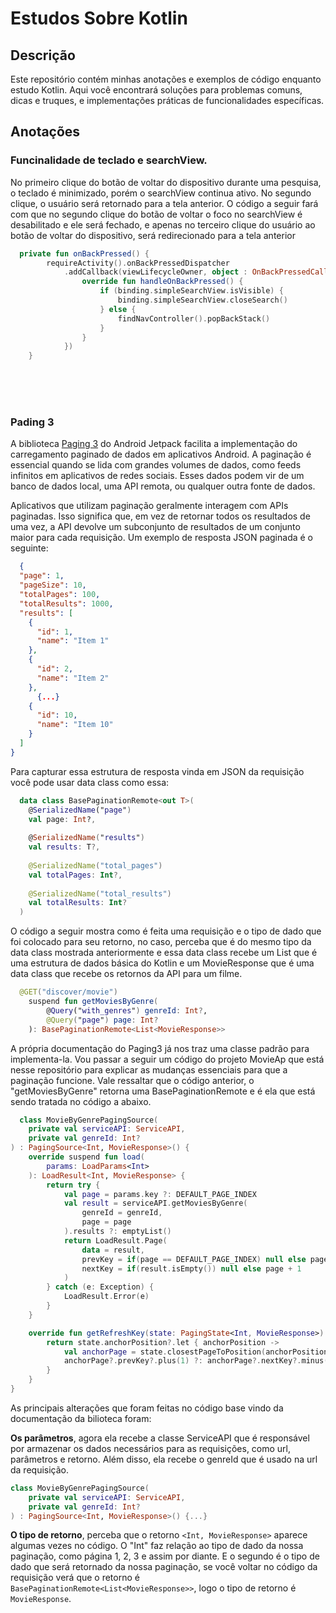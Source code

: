 # Estudos Sobre Kotlin

## Descrição
Este repositório contém minhas anotações e exemplos de código enquanto estudo Kotlin. Aqui você encontrará soluções para problemas comuns, dicas e truques, e implementações práticas de funcionalidades específicas.

## Anotações 

### Funcinalidade de teclado e searchView. 
No primeiro clique do botão de voltar do dispositivo durante uma pesquisa, o teclado é minimizado, porém o searchView continua ativo. No segundo clique, o usuário será retornado para a tela anterior. O código a seguir fará com que no segundo clique
do botão de voltar o foco no searchView é desabilitado e ele será fechado, e apenas no terceiro clique do usuário ao botão de voltar do dispositivo, será redirecionado para a tela anterior

```kotlin 
  private fun onBackPressed() {
        requireActivity().onBackPressedDispatcher
            .addCallback(viewLifecycleOwner, object : OnBackPressedCallback(true) {
                override fun handleOnBackPressed() {
                    if (binding.simpleSearchView.isVisible) {
                        binding.simpleSearchView.closeSearch()
                    } else {
                        findNavController().popBackStack()
                    }
                }
            })
    }
```

<br><br><br>

### Pading 3
A biblioteca <a href="https://developer.android.com/topic/libraries/architecture/paging/v3-overview?hl=pt-br">Paging 3</a> do Android Jetpack facilita a implementação do carregamento paginado de dados em aplicativos Android. A paginação é essencial quando se lida com grandes volumes de dados, como feeds infinitos em aplicativos de redes sociais. Esses dados podem vir de um banco de dados local, uma API remota, ou qualquer outra fonte de dados.

Aplicativos que utilizam paginação geralmente interagem com APIs paginadas. Isso significa que, em vez de retornar todos os resultados de uma vez, a API devolve um subconjunto de resultados de um conjunto maior para cada requisição. Um exemplo de resposta JSON paginada é o seguinte:

```json
  {
  "page": 1,
  "pageSize": 10,
  "totalPages": 100,
  "totalResults": 1000,
  "results": [
    {
      "id": 1,
      "name": "Item 1"
    },
    {
      "id": 2,
      "name": "Item 2"
    },
      {...}
    {
      "id": 10,
      "name": "Item 10"
    }
  ]
}
```
Para capturar essa estrutura de resposta vinda em JSON da requisição você pode usar data class como essa:

```kotlin
  data class BasePaginationRemote<out T>(
    @SerializedName("page")
    val page: Int?,
  
    @SerializedName("results")
    val results: T?,
  
    @SerializedName("total_pages")
    val totalPages: Int?,
  
    @SerializedName("total_results")
    val totalResults: Int?
  )
```

O código a seguir mostra como é feita uma requisição e o tipo de dado que foi colocado para seu retorno, no caso, perceba que é do mesmo tipo da data class mostrada anteriormente e essa data class recebe um List que é uma estrutura de dados básica do Kotlin e um MovieResponse que é uma data class que recebe os retornos da API para um filme.

```kotlin
  @GET("discover/movie")
    suspend fun getMoviesByGenre(
        @Query("with_genres") genreId: Int?,
        @Query("page") page: Int?
    ): BasePaginationRemote<List<MovieResponse>>
```

A própria documentação do Paging3 já nos traz uma classe padrão para implementa-la. Vou passar a seguir um código do projeto MovieAp que está nesse repositório para explicar as mudanças essenciais para que a paginação funcione. Vale ressaltar que o código anterior, o "getMoviesByGenre" retorna uma BasePaginationRemote e é ela que está sendo tratada no código a abaixo.
 
```kotlin
  class MovieByGenrePagingSource(
    private val serviceAPI: ServiceAPI,
    private val genreId: Int?
) : PagingSource<Int, MovieResponse>() {
    override suspend fun load(
        params: LoadParams<Int>
    ): LoadResult<Int, MovieResponse> {
        return try {
            val page = params.key ?: DEFAULT_PAGE_INDEX
            val result = serviceAPI.getMoviesByGenre(
                genreId = genreId,
                page = page
            ).results ?: emptyList()
            return LoadResult.Page(
                data = result,
                prevKey = if(page == DEFAULT_PAGE_INDEX) null else page - 1,
                nextKey = if(result.isEmpty()) null else page + 1
            )
        } catch (e: Exception) {
            LoadResult.Error(e)
        }
    }

    override fun getRefreshKey(state: PagingState<Int, MovieResponse>): Int? {
        return state.anchorPosition?.let { anchorPosition ->
            val anchorPage = state.closestPageToPosition(anchorPosition)
            anchorPage?.prevKey?.plus(1) ?: anchorPage?.nextKey?.minus(1)
        }
    }
}
```

As principais alterações que foram feitas no código base vindo da documentação da bilioteca foram:


<strong>Os parâmetros</strong>, agora ela recebe a classe ServiceAPI que é responsável por armazenar os dados necessários para as requisições, como url, parâmetros e retorno. Além disso, ela recebe o genreId que é usado na url da requisição. 
  ```kt
  class MovieByGenrePagingSource(
      private val serviceAPI: ServiceAPI,
      private val genreId: Int?
  ) : PagingSource<Int, MovieResponse>() {...}
```

<strong>O tipo de retorno</strong>, perceba que o retorno ```<Int, MovieResponse>``` aparece algumas vezes no código. O "Int" faz relação ao tipo de dado da nossa paginação, como página 1, 2, 3 e assim por diante. E o segundo é o tipo de dado que será retornado da nossa paginação, se você voltar no código da requisição verá que o retorno é ```BasePaginationRemote<List<MovieResponse>>```, logo o tipo de retorno é ```MovieResponse```.
